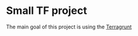 # Small TF project

The main goal of this project is using the [Terragrunt](https://terragrunt.gruntwork.io/)
